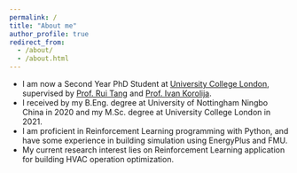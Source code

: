 ```yaml
---
permalink: /
title: "About me"
author_profile: true
redirect_from: 
  - /about/
  - /about.html
---
```


* I am now a Second Year PhD Student at [University College London](https://www.ucl.ac.uk/), supervised by [Prof. Rui Tang](https://profiles.ucl.ac.uk/82724) and [Prof. Ivan Korolija](https://profiles.ucl.ac.uk/56036).
* I received by my B.Eng. degree at University of Nottingham Ningbo China in 2020 and my M.Sc. degree at University College London in 2021.
* I am proficient in Reinforcement Learning programming with Python, and have some experience in building simulation using EnergyPlus and FMU.
* My current research interest lies on Reinforcement Learning application for building HVAC operation optimization.
